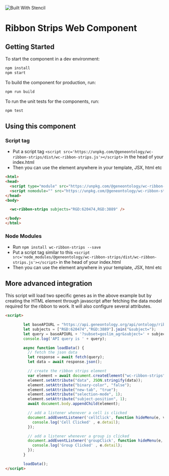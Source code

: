 ![Built With Stencil](https://img.shields.io/badge/-Built%20With%20Stencil-16161d.svg?logo=data%3Aimage%2Fsvg%2Bxml%3Bbase64%2CPD94bWwgdmVyc2lvbj0iMS4wIiBlbmNvZGluZz0idXRmLTgiPz4KPCEtLSBHZW5lcmF0b3I6IEFkb2JlIElsbHVzdHJhdG9yIDE5LjIuMSwgU1ZHIEV4cG9ydCBQbHVnLUluIC4gU1ZHIFZlcnNpb246IDYuMDAgQnVpbGQgMCkgIC0tPgo8c3ZnIHZlcnNpb249IjEuMSIgaWQ9IkxheWVyXzEiIHhtbG5zPSJodHRwOi8vd3d3LnczLm9yZy8yMDAwL3N2ZyIgeG1sbnM6eGxpbms9Imh0dHA6Ly93d3cudzMub3JnLzE5OTkveGxpbmsiIHg9IjBweCIgeT0iMHB4IgoJIHZpZXdCb3g9IjAgMCA1MTIgNTEyIiBzdHlsZT0iZW5hYmxlLWJhY2tncm91bmQ6bmV3IDAgMCA1MTIgNTEyOyIgeG1sOnNwYWNlPSJwcmVzZXJ2ZSI%2BCjxzdHlsZSB0eXBlPSJ0ZXh0L2NzcyI%2BCgkuc3Qwe2ZpbGw6I0ZGRkZGRjt9Cjwvc3R5bGU%2BCjxwYXRoIGNsYXNzPSJzdDAiIGQ9Ik00MjQuNywzNzMuOWMwLDM3LjYtNTUuMSw2OC42LTkyLjcsNjguNkgxODAuNGMtMzcuOSwwLTkyLjctMzAuNy05Mi43LTY4LjZ2LTMuNmgzMzYuOVYzNzMuOXoiLz4KPHBhdGggY2xhc3M9InN0MCIgZD0iTTQyNC43LDI5Mi4xSDE4MC40Yy0zNy42LDAtOTIuNy0zMS05Mi43LTY4LjZ2LTMuNkgzMzJjMzcuNiwwLDkyLjcsMzEsOTIuNyw2OC42VjI5Mi4xeiIvPgo8cGF0aCBjbGFzcz0ic3QwIiBkPSJNNDI0LjcsMTQxLjdIODcuN3YtMy42YzAtMzcuNiw1NC44LTY4LjYsOTIuNy02OC42SDMzMmMzNy45LDAsOTIuNywzMC43LDkyLjcsNjguNlYxNDEuN3oiLz4KPC9zdmc%2BCg%3D%3D&colorA=16161d&style=flat-square)

# Ribbon Strips Web Component

## Getting Started

To start the component in a dev environment:
```bash
npm install
npm start
```

To build the component for production, run:

```bash
npm run build
```

To run the unit tests for the components, run:

```bash
npm test
```

## Using this component

### Script tag

- Put a script tag  `<script src='https://unpkg.com/@geneontology/wc-ribbon-strips/dist/wc-ribbon-strips.js'></script>` in the head of your index.html
- Then you can use the element anywhere in your template, JSX, html etc

```html
<html>
<head>
  <script type="module" src="https://unpkg.com/@geneontology/wc-ribbon-strips/dist/wc-ribbon-strips/wc-ribbon-strips.esm.js"></script>
  <script nomodule="" src="https://unpkg.com/@geneontology/wc-ribbon-strips/dist/wc-ribbon-strips/wc-ribbon-strips.js"></script>
</head>
<body>

  <wc-ribbon-strips subjects="RGD:620474,RGD:3889" />

</body>
</html>
```

### Node Modules
- Run `npm install wc-ribbon-strips --save`
- Put a script tag similar to this `<script src='node_modules/@geneontology/wc-ribbon-strips/dist/wc-ribbon-strips.js'></script>` in the head of your index.html
- Then you can use the element anywhere in your template, JSX, html etc

## More advanced integration

This script will load two specific genes as in the above example but by creating the HTML element through javascript after fetching the data model required for the ribbon to work. It will also configure several attributes.

```html
<script>

        let baseAPIURL = "https://api.geneontology.org/api/ontology/ribbon/";
        let subjects = ["RGD:620474","RGD:3889"].join("&subject=");
        let query = baseAPIURL + '?subset=goslim_agr&subject=' + subjects;
        console.log('API query is ' + query);

        async function loadData() {
          // fetch the json data
          let response = await fetch(query);
          let data = await response.json();

          // create the ribbon strips element
          var element = await document.createElement("wc-ribbon-strips");
          element.setAttribute("data", JSON.stringify(data));
          element.setAttribute("binary-color", "false");
          element.setAttribute("new-tab", "true");
          element.setAttribute("selection-mode", 1);
          element.setAttribute("subject-position", 1);
          await document.body.appendChild(element);

          // add a listener whenever a cell is clicked
          document.addEventListener('cellClick', function hideMenu(e, v) {
            console.log('Cell Clicked' , e.detail);
          });

          // add a listener whenever a group is clicked
          document.addEventListener('groupClick', function hideMenu(e, v) {
            console.log('Group Clicked' , e.detail);
          });
        }

        loadData();
</script>
```